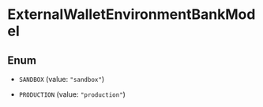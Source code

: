 

# ExternalWalletEnvironmentBankModel

## Enum


* `SANDBOX` (value: `"sandbox"`)

* `PRODUCTION` (value: `"production"`)



